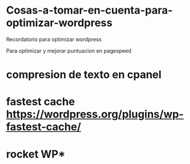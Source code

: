 # Cosas-a-tomar-en-cuenta-para-optimizar-wordpress
Recordatorio para optimizar wordpress

Para optimizar y mejorar puntuacion en pagespeed

 
# compresion de texto en cpanel
# fastest cache https://wordpress.org/plugins/wp-fastest-cache/
# rocket WP*
